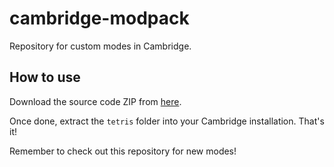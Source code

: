 # cambridge-modpack
Repository for custom modes in Cambridge.

## How to use
Download the source code ZIP from [here](https://github.com/SashLilac/cambridge-modpack/archive/main.zip).

Once done, extract the `tetris` folder into your Cambridge installation. That's it!

Remember to check out this repository for new modes!
